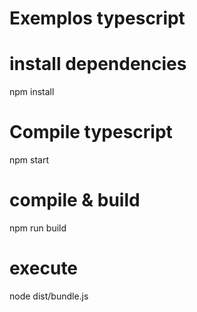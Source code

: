 # Exemplos typescript

# install dependencies
npm install

# Compile typescript
 npm start

# compile & build
npm run build

# execute
node dist/bundle.js

